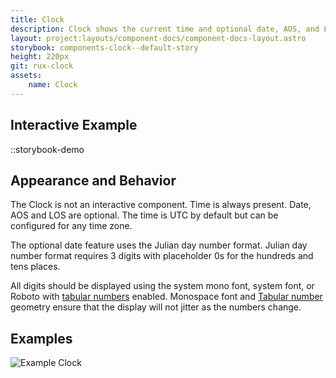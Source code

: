 ```yaml
---
title: Clock
description: Clock shows the current time and optional date, AOS, and LOS timers. It will typically be positioned on the Global Status Bar.
layout: project:layouts/component-docs/component-docs-layout.astro
storybook: components-clock--default-story
height: 220px
git: rux-clock
assets:
    name: Clock
---
```


## Interactive Example

::storybook-demo

<!-- Clock shows the current time and optional date, AOS, and LOS timers. It will typically be positioned on the Global Status Bar. -->

## Appearance and Behavior

The Clock is not an interactive component. Time is always present. Date, AOS and LOS are optional. The time is UTC by default but can be configured for any time zone.

The optional date feature uses the Julian day number format. Julian day number format requires 3 digits with placeholder 0s for the hundreds and tens places.

All digits should be displayed using the system mono font, system font, or Roboto with [tabular numbers](https://developer.mozilla.org/en-US/docs/Web/CSS/font-variant-numeric) enabled. Monospace font and [Tabular number](https://www.fonts.com/content/learning/fontology/level-3/numbers/proportional-vs-tabular-figures) geometry ensure that the display will not jitter as the numbers change.

## Examples

![Example Clock](/img/components/clock-roboto-mono.png "Example Clock")
